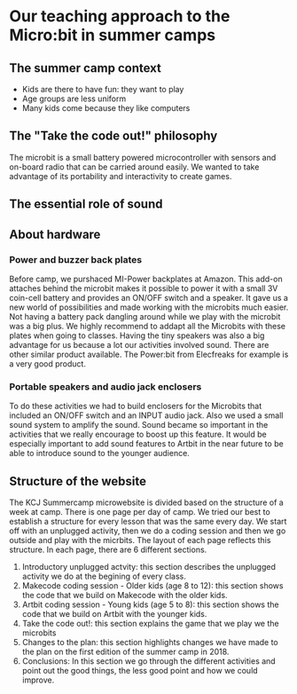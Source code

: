 # Our teaching approach to the Micro:bit in summer camps

## The summer camp context

- Kids are there to have fun: they want to play
- Age groups are less uniform
- Many kids come because they like computers

## The "Take the code out!" philosophy

The microbit is a small battery powered microcontroller with sensors and on-board radio that can be carried around easily. We wanted to take advantage of its portability and interactivity to create games.

## The essential role of sound

## About hardware

### Power and buzzer back plates
Before camp, we purshaced MI-Power backplates at Amazon. This add-on attaches behind the microbit makes it possible to power it with a small 3V coin-cell battery and provides an ON/OFF switch and a speaker. It gave us a new world of possibilities and made working with the microbits much easier. Not having a battery pack dangling around while we play with the microbit was a big plus. We highly recommend to addapt all the Microbits with these plates when going to classes. Having the tiny speakers was also a big advantage for us because a lot our activities involved sound. There are other similar product available. The Power:bit from Elecfreaks for example is a very good product.

### Portable speakers and audio jack enclosers
To do these activities we had to build enclosers for the Microbits that included an ON/OFF switch and an INPUT audio jack. Also we used a small sound system to amplify the sound. Sound became so important in the activities that we really encourage to boost up this feature. It would be especially important to add sound features to Artbit in the near future to be able to introduce sound to the younger audience.

## Structure of the website

The KCJ Summercamp microwebsite is divided based on the structure of a week at camp. There is one page per day of camp. We tried our best to establish a structure for every lesson that was the same every day. We start off with an unplugged activity, then we do a coding session and then we go outside and play with the micrbits. The layout of each page reflects this structure. In each page, there are 6 different sections.

1. Introductory unplugged actvity: this section describes the unplugged activity we do at the begining of every class.
2. Makecode coding session - Older kids (age 8 to 12): this section shows the code that we build on Makecode with the older kids.
3. Artbit coding session - Young kids (age 5 to 8): this section shows the code that we build on Artbit with the younger kids.
4. Take the code out!: this section explains the game that we play we the microbits
5. Changes to the plan: this section highlights changes we have made to the plan on the first edition of the summer camp in 2018.
6. Conclusions: In this section we go through the different activities and point out the good things, the less good point and how we could improve.

